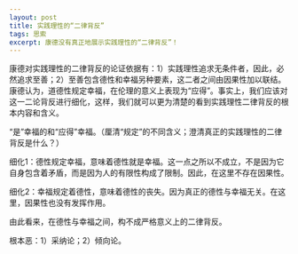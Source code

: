 ```yaml
---
layout: post
title: 实践理性的“二律背反”
tags: 思索
excerpt: 康德没有真正地展示实践理性的“二律背反”！
---
```


康德对实践理性的二律背反的论证依据有：1）实践理性追求无条件者，因此，必然追求至善；2）至善包含德性和幸福另种要素，这二者之间由因果性加以联结。康德认为，道德性规定幸福，在伦理的意义上表现为“应得”。事实上，我们应该对这一二论背反进行细化，这样，我们就可以更为清楚的看到实践理性二律背反的根本内容和含义。

“是”幸福的和“应得”幸福。（厘清“规定”的不同含义；澄清真正的实践理性的二律背反是什么？）

细化1：德性规定幸福，意味着德性就是幸福。这一点之所以不成立，不是因为它自身包含着矛盾，而是因为人的有限性构成了限制。因此，在这里不存在因果性。

细化2：幸福规定着德性，意味着德性的丧失。因为真正的德性与幸福无关。在这里，因果性也没有发挥作用。

由此看来，在德性与幸福之间，构不成严格意义上的二律背反。

根本恶：1）采纳论；2）倾向论。

